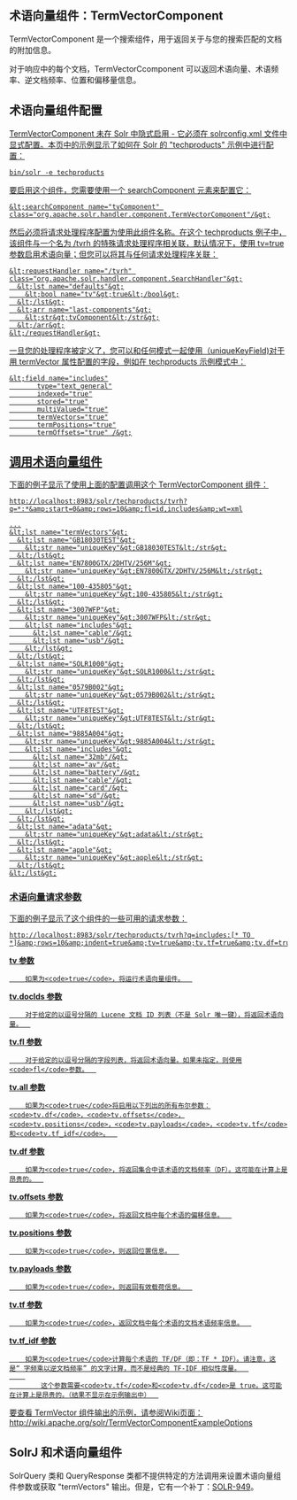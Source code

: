 ## 术语向量组件：TermVectorComponent 
<div class="content-intro view-box ">TermVectorComponent 是一个搜索组件，用于返回关于与您的搜索匹配的文档的附加信息。  
  
对于响应中的每个文档，TermVectorCcomponent 可以返回术语向量、术语频率、逆文档频率、位置和偏移量信息。  

## 术语向量组件配置<a href="http://lucene.apache.org/solr/guide/7_0/the-term-vector-component.html#term-vector-component-configuration"/>

TermVectorComponent 未在 Solr 中隐式启用 - 它必须在 solrconfig.xml 文件中显式配置。本页中的示例显示了如何在 Solr 的 "techproducts" 示例中进行配置：  
```
bin/solr -e techproducts
```
要启用这个组件，您需要使用一个 searchComponent 元素来配置它：  
```
&lt;searchComponent name="tvComponent" class="org.apache.solr.handler.component.TermVectorComponent"/&gt;
```
然后必须将请求处理程序配置为使用此组件名称。在这个 techproducts 例子中，该组件与一个名为 /tvrh 的特殊请求处理程序相关联，默认情况下，使用 tv=true 参数启用术语向量；但您可以将其与任何请求处理程序关联：  
```
&lt;requestHandler name="/tvrh" class="org.apache.solr.handler.component.SearchHandler"&gt;
  &lt;lst name="defaults"&gt;
    &lt;bool name="tv"&gt;true&lt;/bool&gt;
  &lt;/lst&gt;
  &lt;arr name="last-components"&gt;
    &lt;str&gt;tvComponent&lt;/str&gt;
  &lt;/arr&gt;
&lt;/requestHandler&gt;
```
一旦您的处理程序被定义了，您可以和任何模式一起使用（uniqueKeyField)对于用 termVector 属性配置的字段，例如在 techproducts 示例模式中：  
```
&lt;field name="includes"
       type="text_general"
       indexed="true"
       stored="true"
       multiValued="true"
       termVectors="true"
       termPositions="true"
       termOffsets="true" /&gt;
```

## 调用术语向量组件<a href="http://lucene.apache.org/solr/guide/7_0/the-term-vector-component.html#invoking-the-term-vector-component"/>

下面的例子显示了使用上面的配置调用这个 TermVectorComponent 组件：  
```
http://localhost:8983/solr/techproducts/tvrh?q=*:*&amp;start=0&amp;rows=10&amp;fl=id,includes&amp;wt=xml
```
```
...
&lt;lst name="termVectors"&gt;
  &lt;lst name="GB18030TEST"&gt;
    &lt;str name="uniqueKey"&gt;GB18030TEST&lt;/str&gt;
  &lt;/lst&gt;
  &lt;lst name="EN7800GTX/2DHTV/256M"&gt;
    &lt;str name="uniqueKey"&gt;EN7800GTX/2DHTV/256M&lt;/str&gt;
  &lt;/lst&gt;
  &lt;lst name="100-435805"&gt;
    &lt;str name="uniqueKey"&gt;100-435805&lt;/str&gt;
  &lt;/lst&gt;
  &lt;lst name="3007WFP"&gt;
    &lt;str name="uniqueKey"&gt;3007WFP&lt;/str&gt;
    &lt;lst name="includes"&gt;
      &lt;lst name="cable"/&gt;
      &lt;lst name="usb"/&gt;
    &lt;/lst&gt;
  &lt;/lst&gt;
  &lt;lst name="SOLR1000"&gt;
    &lt;str name="uniqueKey"&gt;SOLR1000&lt;/str&gt;
  &lt;/lst&gt;
  &lt;lst name="0579B002"&gt;
    &lt;str name="uniqueKey"&gt;0579B002&lt;/str&gt;
  &lt;/lst&gt;
  &lt;lst name="UTF8TEST"&gt;
    &lt;str name="uniqueKey"&gt;UTF8TEST&lt;/str&gt;
  &lt;/lst&gt;
  &lt;lst name="9885A004"&gt;
    &lt;str name="uniqueKey"&gt;9885A004&lt;/str&gt;
    &lt;lst name="includes"&gt;
      &lt;lst name="32mb"/&gt;
      &lt;lst name="av"/&gt;
      &lt;lst name="battery"/&gt;
      &lt;lst name="cable"/&gt;
      &lt;lst name="card"/&gt;
      &lt;lst name="sd"/&gt;
      &lt;lst name="usb"/&gt;
    &lt;/lst&gt;
  &lt;/lst&gt;
  &lt;lst name="adata"&gt;
    &lt;str name="uniqueKey"&gt;adata&lt;/str&gt;
  &lt;/lst&gt;
  &lt;lst name="apple"&gt;
    &lt;str name="uniqueKey"&gt;apple&lt;/str&gt;
  &lt;/lst&gt;
&lt;/lst&gt;
```

### 术语向量请求参数<a href="http://lucene.apache.org/solr/guide/7_0/the-term-vector-component.html#term-vector-request-parameters"/>

下面的例子显示了这个组件的一些可用的请求参数：  
```
http://localhost:8983/solr/techproducts/tvrh?q=includes:[* TO *]&amp;rows=10&amp;indent=true&amp;tv=true&amp;tv.tf=true&amp;tv.df=true&amp;tv.positions=true&amp;tv.offsets=true&amp;tv.payloads=true&amp;tv.fl=includes
```

**tv 参数**
    
        如果为<code>true</code>，将运行术语向量组件。  
    
**tv.docIds 参数**
    
        对于给定的以逗号分隔的 Lucene 文档 ID 列表（不是 Solr 唯一键），将返回术语向量。  
**tv.fl 参数**
    
        对于给定的以逗号分隔的字段列表，将返回术语向量。如果未指定，则使用<code>fl</code>参数。  
    
**tv.all 参数**
    
        如果为<code>true</code>将启用以下列出的所有布尔参数：<code>tv.df</code>，<code>tv.offsets</code>，<code>tv.positions</code>，<code>tv.payloads</code>，<code>tv.tf</code>和<code>tv.tf_idf</code>。  
    
**tv.df 参数**
    
        如果为<code>true</code>，将返回集合中该术语的文档频率（DF）。这可能在计算上是昂贵的。  
    
**tv.offsets 参数**
    
        如果为<code>true</code>，将返回文档中每个术语的偏移信息。  
    
**tv.positions 参数**
    
        如果为<code>true</code>，则返回位置信息。  
    
**tv.payloads 参数**
    
        如果为<code>true</code>，则返回有效载荷信息。  
    
**tv.tf 参数**
    
        如果为<code>true</code>，返回文档中每个术语的文档术语频率信息。  
    
**tv.tf_idf 参数**
    
        如果为<code>true</code>计算每个术语的 TF/DF（即：TF * IDF）。请注意，这是“ 字频乘以逆文档频率” 的文字计算，而不是经典的 TF-IDF 相似性度量。  
        
            这个参数需要<code>tv.tf</code>和<code>tv.df</code>是 true。这可能在计算上是昂贵的。（结果不显示在示例输出中）  
          
    

要查看 TermVector 组件输出的示例，请参阅Wiki页面：http://wiki.apache.org/solr/TermVectorComponentExampleOptions  

## SolrJ 和术语向量组件

SolrQuery 类和 QueryResponse 类都不提供特定的方法调用来设置术语向量组件参数或获取 "termVectors" 输出。但是，它有一个补丁：[SOLR-949](https://issues.apache.org/jira/browse/SOLR-949)。  
